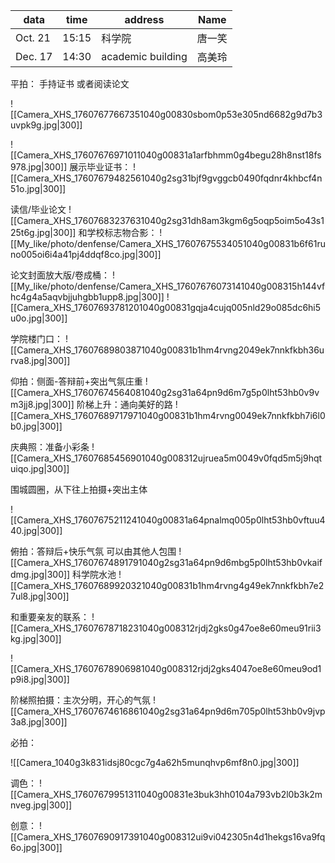 


| data    | time  | address           | Name |
| ------- | ----- | ----------------- | ---- |
| Oct. 21 | 15:15 | 科学院               | 唐一笑  |
| Dec. 17 | 14:30 | academic building | 高美玲  |

平拍： 手持证书 或者阅读论文

![[Camera_XHS_17607677667351040g00830sbom0p53e305nd6682g9d7b3uvpk9g.jpg|300]]

![[Camera_XHS_17607676971011040g00831a1arfbhmm0g4begu28h8nst18fs978.jpg|300]]
展示毕业证书：
![[Camera_XHS_17607679482561040g2sg31bjf9gvggcb0490fqdnr4khbcf4n51o.jpg|300]]

读信/毕业论文
![[Camera_XHS_17607683237631040g2sg31dh8am3kgm6g5oqp5oim5o43s125t6g.jpg|300]]
和学校标志物合影：
![[My_like/photo/denfense/Camera_XHS_17607675534051040g00831b6f61runo005oi6i4a41pj4ddqf8co.jpg|300]]

论文封面放大版/卷成桶：
![[My_like/photo/denfense/Camera_XHS_17607676073141040g008315h144vfhc4g4a5aqvbjjuhgbb1upp8.jpg|300]]
![[Camera_XHS_17607693781201040g00831gqja4cujq005nld29o085dc6hi5u0o.jpg|300]]

学院楼门口：
![[Camera_XHS_17607689803871040g00831b1hm4rvng2049ek7nnkfkbh36urva8.jpg|300]]


仰拍：侧面-答辩前+突出气氛庄重
![[Camera_XHS_17607674564081040g2sg31a64pn9d6m7g5p0lht53hb0v9vm3jj8.jpg|300]]
阶梯上升：通向美好的路
![[Camera_XHS_17607689717971040g00831b1hm4rvng0049ek7nnkfkbh7i6l0b0.jpg|300]]

庆典照：准备小彩条
![[Camera_XHS_17607685456901040g008312ujruea5m0049v0fqd5m5j9hqtuiqo.jpg|300]]

 围城圆圈，从下往上拍摄+突出主体

![[Camera_XHS_17607675211241040g00831a64pnalmq005p0lht53hb0vftuu440.jpg|300]]


俯拍：答辩后+快乐气氛 可以由其他人包围
![[Camera_XHS_17607674891791040g2sg31a64pn9d6mbg5p0lht53hb0vkaifdmg.jpg|300]]
科学院水池
![[Camera_XHS_17607689920321040g00831b1hm4rvng4g49ek7nnkfkbh7e27ul8.jpg|300]]

和重要亲友的联系：
![[Camera_XHS_17607678718231040g008312rjdj2gks0g47oe8e60meu91rii3kg.jpg|300]]

![[Camera_XHS_17607678906981040g008312rjdj2gks4047oe8e60meu9od1p9i8.jpg|300]]


阶梯照拍摄：主次分明，开心的气氛
![[Camera_XHS_17607674616861040g2sg31a64pn9d6m705p0lht53hb0v9jvp3a8.jpg|300]]

必拍：

![[Camera_1040g3k831idsj80cgc7g4a62h5munqhvp6mf8n0.jpg|300]]



调色：
![[Camera_XHS_17607679951311040g00831e3buk3hh0104a793vb2l0b3k2mnveg.jpg|300]]


创意：
![[Camera_XHS_17607690917391040g008312ui9vi042305n4d1hekgs16va9fq6o.jpg|300]]